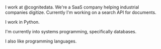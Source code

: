I work at @cognitedata. We're a SaaS company helping industrial companies digitize. Currently I'm working on a search API for documents.

I work in Python.

I'm currently into systems programming, specifically databases.

I also like programming languages.
